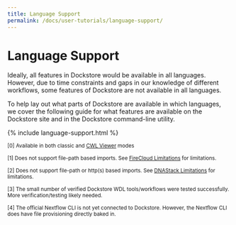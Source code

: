 ```yaml
---
title: Language Support
permalink: /docs/user-tutorials/language-support/
---
```


# Language Support

Ideally, all features in Dockstore would be available in all languages. 
However, due to time constraints and gaps in our knowledge of different workflows, some features of Dockstore are not available in all languages. 

To help lay out what parts of Dockstore are available in which languages, we cover the following guide for what features are available on the Dockstore site and in the Dockstore command-line utility. 

{% include language-support.html %}

<sup>[0] Available in both classic and <a href="https://view.commonwl.org/">CWL Viewer</a> modes 
</sup>

<sup>[1] Does not support file-path based imports. See [FireCloud Limitations](/docs/user-tutorials/firecloud-launch-with/#limitations) for limitations.
</sup>

<sup>[2] Does not support file-path or http(s) based imports. See [DNAStack Limitations](/docs/user-tutorials/dnastack-launch-with/#limitations) for limitations.
</sup>

<sup> [3] The small number of verified Dockstore WDL tools/workflows were tested successfully.  More verification/testing likely needed.</sup>

<sup> [4] The official Nextflow CLI is not yet connected to Dockstore. However, the Nextflow CLI does have file provisioning directly baked in.</sup>